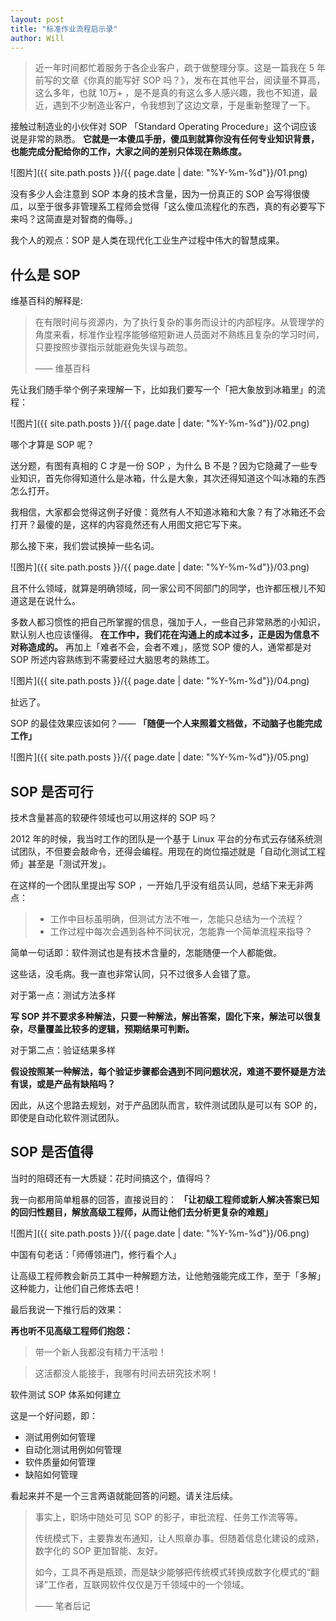 ```yaml
---
layout: post
title: "标准作业流程启示录"
author: Will
---
```


> 近一年时间都忙着服务于各企业客户，疏于做整理分享。这是一篇我在 5 年前写的文章《你真的能写好 SOP 吗？》，发布在其他平台，阅读量不算高，这么多年，也就 10万+ ，是不是真的有这么多人感兴趣，我也不知道，最近，遇到不少制造业客户，令我想到了这边文章，于是重新整理了一下。

接触过制造业的小伙伴对 SOP 「Standard Operating Procedure」这个词应该说是非常的熟悉。 **它就是一本傻瓜手册，傻瓜到就算你没有任何专业知识背景，也能完成分配给你的工作，大家之间的差别只体现在熟练度。**

![图片]({{ site.path.posts }}/{{ page.date | date: "%Y-%m-%d"}}/01.png)

没有多少人会注意到 SOP 本身的技术含量，因为一份真正的 SOP 会写得很傻瓜，以至于很多非管理系工程师会觉得「这么傻瓜流程化的东西，真的有必要写下来吗？这简直是对智商的侮辱。」

我个人的观点：SOP 是人类在现代化工业生产过程中伟大的智慧成果。

## 什么是 SOP

维基百科的解释是:

> 在有限时间与资源内，为了执行复杂的事务而设计的内部程序。从管理学的角度来看，标准作业程序能够缩短新进人员面对不熟练且复杂的学习时间，只要按照步骤指示就能避免失误与疏忽。
> 
> —— 维基百科

 先让我们随手举个例子来理解一下，比如我们要写一个「把大象放到冰箱里」的流程：

![图片]({{ site.path.posts }}/{{ page.date | date: "%Y-%m-%d"}}/02.png)

哪个才算是 SOP 呢？

送分题，有图有真相的 C 才是一份 SOP ，为什么 B 不是？因为它隐藏了一些专业知识，首先你得知道什么是冰箱，什么是大象，其次还得知道这个叫冰箱的东西怎么打开。

我相信，大家都会觉得这例子好傻：竟然有人不知道冰箱和大象？有了冰箱还不会打开？最傻的是，这样的内容竟然还有人用图文把它写下来。

那么接下来，我们尝试换掉一些名词。

![图片]({{ site.path.posts }}/{{ page.date | date: "%Y-%m-%d"}}/03.png)

且不什么领域，就算是明确领域，同一家公司不同部门的同学，也许都压根儿不知道这是在说什么。

多数人都习惯性的把自己所掌握的信息，强加于人，一些自己非常熟悉的小知识，默认别人也应该懂得。 **在工作中，我们花在沟通上的成本过多，正是因为信息不对称造成的。** 再加上「难者不会，会者不难」，感觉 SOP 傻的人，通常都是对 SOP 所述内容熟练到不需要经过大脑思考的熟练工。

![图片]({{ site.path.posts }}/{{ page.date | date: "%Y-%m-%d"}}/04.png)

扯远了。

SOP 的最佳效果应该如何？—— **「随便一个人来照着文档做，不动脑子也能完成工作」**

![图片]({{ site.path.posts }}/{{ page.date | date: "%Y-%m-%d"}}/05.png)

## SOP 是否可行

技术含量甚高的软硬件领域也可以用这样的 SOP 吗？

2012 年的时候，我当时工作的团队是一个基于 Linux 平台的分布式云存储系统测试团队，不但要会敲命令，还得会编程。用现在的岗位描述就是「自动化测试工程师」甚至是「测试开发」。

在这样的一个团队里提出写 SOP ，一开始几乎没有组员认同，总结下来无非两点：

> - 工作中目标虽明确，但测试方法不唯一，怎能只总结为一个流程？ 
> - 工作过程中每次会遇到各种不同状况，怎能靠一个简单流程来指导？

简单一句话即：软件测试也是有技术含量的，怎能随便一个人都能做。

这些话，没毛病。我一直也非常认同，只不过很多人会错了意。

对于第一点：测试方法多样

**写 SOP 并不要求多种解法，只要一种解法，解出答案，固化下来，解法可以很复杂，尽量覆盖比较多的逻辑，预期结果可判断。**

对于第二点：验证结果多样

**假设按照某一种解法，每个验证步骤都会遇到不同问题状况，难道不要怀疑是方法有误，或是产品有缺陷吗？**

因此，从这个思路去规划，对于产品团队而言，软件测试团队是可以有 SOP 的，即使是自动化软件测试团队。

## SOP 是否值得

当时的阻碍还有一大质疑：花时间搞这个，值得吗？

我一向都用简单粗暴的回答，直接说目的： **「让初级工程师或新人解决答案已知的回归性题目，解放高级工程师，从而让他们去分析更复杂的难题」**

![图片]({{ site.path.posts }}/{{ page.date | date: "%Y-%m-%d"}}/06.png)

中国有句老话：「师傅领进门，修行看个人」

让高级工程师教会新员工其中一种解题方法，让他勉强能完成工作，至于「多解」这种能力，让他们自己修炼去吧！

最后我说一下推行后的效果：

**再也听不见高级工程师们抱怨：**

> 带一个新人我都没有精力干活啦！

> 这活都没人能接手，我哪有时间去研究技术啊！

软件测试 SOP 体系如何建立

这是一个好问题，即：

- 测试用例如何管理
- 自动化测试用例如何管理
- 软件质量如何管理
- 缺陷如何管理

看起来并不是一个三言两语就能回答的问题。请关注后续。

> 事实上，职场中随处可见 SOP 的影子，审批流程、任务工作流等等。
>
>传统模式下，主要靠发布通知，让人照章办事。但随着信息化建设的成熟，数字化的 SOP 更加智能、友好。
>
>如今，工具不再是瓶颈，而是缺少能够把传统模式转换成数字化模式的“翻译”工作者，互联网软件仅仅是万千领域中的一个领域。
>
> —— 笔者后记
